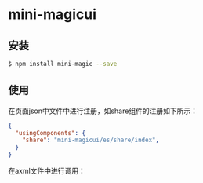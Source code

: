 # mini-magicui

## 安装

```bash
$ npm install mini-magic --save
```

## 使用

在页面json中文件中进行注册，如share组件的注册如下所示：

```json
{
  "usingComponents": {
    "share": "mini-magicui/es/share/index",
  }
}
```

在axml文件中进行调用：
```html

```